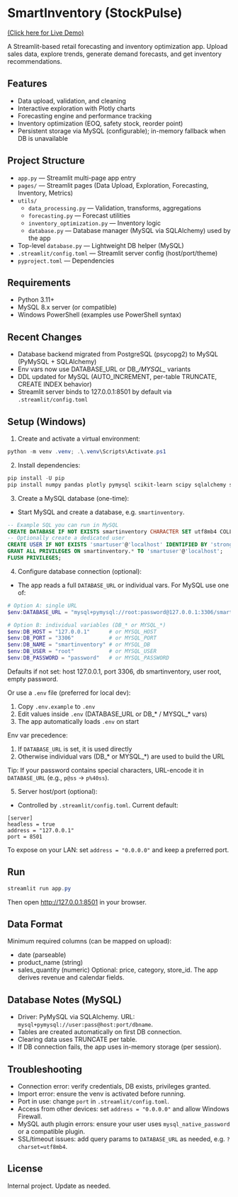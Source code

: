 # SmartInventory (StockPulse)

[(Click here for Live Demo)](https://smartinventorymachinelearning.streamlit.app/)

A Streamlit-based retail forecasting and inventory optimization app. Upload sales data, explore trends, generate demand forecasts, and get inventory recommendations.

## Features
- Data upload, validation, and cleaning
- Interactive exploration with Plotly charts
- Forecasting engine and performance tracking
- Inventory optimization (EOQ, safety stock, reorder point)
- Persistent storage via MySQL (configurable); in-memory fallback when DB is unavailable

## Project Structure
- `app.py` — Streamlit multi-page app entry
- `pages/` — Streamlit pages (Data Upload, Exploration, Forecasting, Inventory, Metrics)
- `utils/`
  - `data_processing.py` — Validation, transforms, aggregations
  - `forecasting.py` — Forecast utilities
  - `inventory_optimization.py` — Inventory logic
  - `database.py` — Database manager (MySQL via SQLAlchemy) used by the app
- Top-level `database.py` — Lightweight DB helper (MySQL)
- `.streamlit/config.toml` — Streamlit server config (host/port/theme)
- `pyproject.toml` — Dependencies

## Requirements
- Python 3.11+
- MySQL 8.x server (or compatible)
- Windows PowerShell (examples use PowerShell syntax)

## Recent Changes
- Database backend migrated from PostgreSQL (psycopg2) to MySQL (PyMySQL + SQLAlchemy)
- Env vars now use DATABASE_URL or DB_*/MYSQL_* variants
- DDL updated for MySQL (AUTO_INCREMENT, per-table TRUNCATE, CREATE INDEX behavior)
- Streamlit server binds to 127.0.0.1:8501 by default via `.streamlit/config.toml`

## Setup (Windows)
1) Create and activate a virtual environment:
```powershell
python -m venv .venv; .\.venv\Scripts\Activate.ps1
```

2) Install dependencies:
```powershell
pip install -U pip
pip install numpy pandas plotly pymysql scikit-learn scipy sqlalchemy streamlit
```

3) Create a MySQL database (one-time):
- Start MySQL and create a database, e.g. `smartinventory`.
```sql
-- Example SQL you can run in MySQL
CREATE DATABASE IF NOT EXISTS smartinventory CHARACTER SET utf8mb4 COLLATE utf8mb4_0900_ai_ci;
-- Optionally create a dedicated user
CREATE USER IF NOT EXISTS 'smartuser'@'localhost' IDENTIFIED BY 'strong_password';
GRANT ALL PRIVILEGES ON smartinventory.* TO 'smartuser'@'localhost';
FLUSH PRIVILEGES;
```

4) Configure database connection (optional):
- The app reads a full `DATABASE_URL` or individual vars. For MySQL use one of:
```powershell
# Option A: single URL
$env:DATABASE_URL = "mysql+pymysql://root:password@127.0.0.1:3306/smartinventory"

# Option B: individual variables (DB_* or MYSQL_*)
$env:DB_HOST = "127.0.0.1"      # or MYSQL_HOST
$env:DB_PORT = "3306"           # or MYSQL_PORT
$env:DB_NAME = "smartinventory" # or MYSQL_DB
$env:DB_USER = "root"           # or MYSQL_USER
$env:DB_PASSWORD = "password"   # or MYSQL_PASSWORD
```
Defaults if not set: host 127.0.0.1, port 3306, db smartinventory, user root, empty password.

Or use a `.env` file (preferred for local dev):
1. Copy `.env.example` to `.env`
2. Edit values inside `.env` (DATABASE_URL or DB_* / MYSQL_* vars)
3. The app automatically loads `.env` on start


Env var precedence:
1. If `DATABASE_URL` is set, it is used directly
2. Otherwise individual vars (DB_* or MYSQL_*) are used to build the URL

Tip: If your password contains special characters, URL-encode it in `DATABASE_URL` (e.g., `p@ss` -> `p%40ss`).

5) Server host/port (optional):
- Controlled by `.streamlit/config.toml`. Current default:
```
[server]
headless = true
address = "127.0.0.1"
port = 8501
```
To expose on your LAN: set `address = "0.0.0.0"` and keep a preferred port.

## Run
```powershell
streamlit run app.py
```
Then open http://127.0.0.1:8501 in your browser.

## Data Format
Minimum required columns (can be mapped on upload):
- date (parseable)
- product_name (string)
- sales_quantity (numeric)
Optional: price, category, store_id. The app derives revenue and calendar fields.

## Database Notes (MySQL)
- Driver: PyMySQL via SQLAlchemy. URL: `mysql+pymysql://user:pass@host:port/dbname`.
- Tables are created automatically on first DB connection.
- Clearing data uses TRUNCATE per table.
- If DB connection fails, the app uses in-memory storage (per session).

## Troubleshooting
- Connection error: verify credentials, DB exists, privileges granted.
- Import error: ensure the venv is activated before running.
- Port in use: change `port` in `.streamlit/config.toml`.
- Access from other devices: set `address = "0.0.0.0"` and allow Windows Firewall.
- MySQL auth plugin errors: ensure your user uses `mysql_native_password` or a compatible plugin.
- SSL/timeout issues: add query params to `DATABASE_URL` as needed, e.g. `?charset=utf8mb4`.

## License
Internal project. Update as needed.
